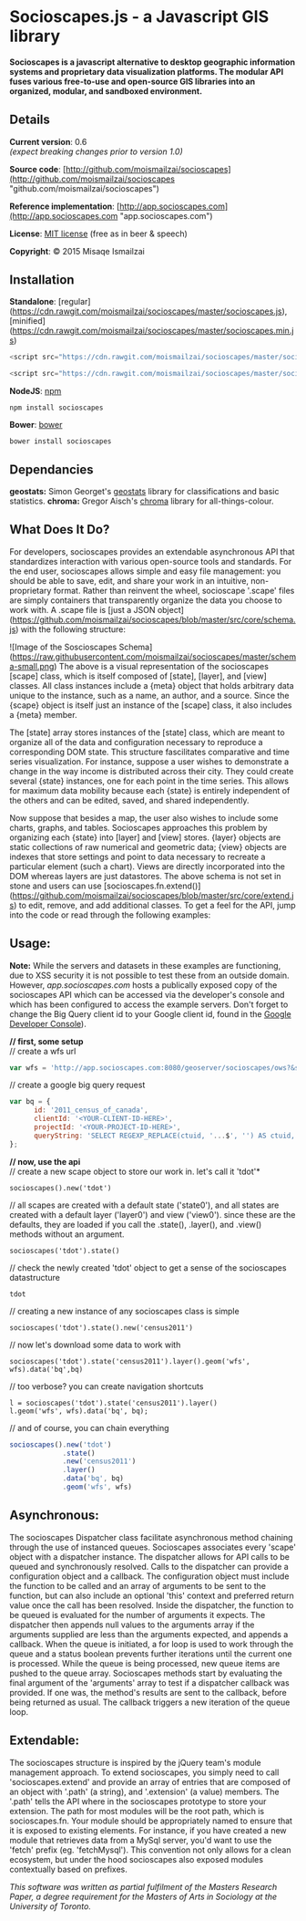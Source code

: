 # Socioscapes.js -  a Javascript GIS library

#### Socioscapes is a javascript alternative to desktop geographic information systems and proprietary data visualization platforms. The modular API fuses various free-to-use and open-source GIS libraries into an organized, modular, and sandboxed environment.


## Details
 
**Current version**: 0.6  
*(expect breaking changes prior to version 1.0)*

**Source code**: [http://github.com/moismailzai/socioscapes](http://github.com/moismailzai/socioscapes "github.com/moismailzai/socioscapes")
 
**Reference implementation**: [http://app.socioscapes.com](http://app.socioscapes.com "app.socioscapes.com")
 
**License**: [MIT license](http://opensource.org/licenses/MIT "MIT license") (free as in beer & speech)
 
**Copyright**: &copy; 2015 Misaqe Ismailzai


## Installation  
 
**Standalone**: [regular] (https://cdn.rawgit.com/moismailzai/socioscapes/master/socioscapes.js), [minified] (https://cdn.rawgit.com/moismailzai/socioscapes/master/socioscapes.min.js)

```js
<script src="https://cdn.rawgit.com/moismailzai/socioscapes/master/socioscapes.js">
```

```js
<script src="https://cdn.rawgit.com/moismailzai/socioscapes/master/socioscapes.min.js">
```

**NodeJS**: [npm](https://www.npmjs.com/package/socioscapes)

`npm install socioscapes`
 
**Bower**: [bower](http://bower.io/search/?q=socioscapes)

`bower install socioscapes`


## Dependancies 

**geostats:** Simon Georget's [geostats](https://github.com/simogeo/geostats) library for classifications and basic statistics.
**chroma:** Gregor Aisch's [chroma](https://github.com/gka/chroma.js) library for all-things-colour.


## What Does It Do?

For developers, socioscapes provides an extendable asynchronous API that standardizes interaction with various open-source tools and standards. For the end user, socioscapes allows simple and easy file management: you should be able to save, edit, and share your work in an intuitive, non-proprietary format. Rather than reinvent the wheel, socioscape '.scape' files are simply containers that transparently organize the data you choose to work with. A .scape file is [just a JSON object] (https://github.com/moismailzai/socioscapes/blob/master/src/core/schema.js) with the following structure:

![Image of the Soscioscapes Schema]
(https://raw.githubusercontent.com/moismailzai/socioscapes/master/schema-small.png)
The above is a visual representation of the socioscapes [scape] class, which is itself composed of [state], [layer], and [view] classes. All class instances include a {meta} object that holds arbitrary data unique to the instance, such as a name, an author, and a source. Since the {scape} object is itself just an instance of the [scape] class, it also includes a {meta} member.  

The [state] array stores instances of the [state] class, which are meant to organize all of the data and configuration necessary to reproduce a corresponding DOM state. This structure fascilitates comparative and time series visualization. For instance, suppose a user wishes to demonstrate a change in the way income is distributed across their city. They could create several {state} instances, one for each point in the time series. This allows for maximum data mobility because each {state} is entirely independent of the others and can be edited, saved, and shared independently.  

Now suppose that besides a map, the user also wishes to include some charts, graphs, and tables. Socioscapes approaches this problem by organizing each {state} into [layer] and [view] stores. {layer} objects are static collections of raw numerical and geometric data; {view} objects are indexes that store settings and point to data necessary to recreate a particular element (such a chart). Views are directly incorporated into the DOM whereas layers are just datastores. The above schema is not set in stone and users can use [socioscapes.fn.extend()] (https://github.com/moismailzai/socioscapes/blob/master/src/core/extend.js) to edit, remove, and add additional classes. To get a feel for the API, jump into the code or read through the following examples:


## Usage:

**Note:** While the servers and datasets in these examples are functioning, due to XSS security it is not possible to test these from an outside domain. However, *app.socioscapes.com* hosts a publically exposed copy of the socioscapes API which can be accessed via the developer's console and which has been configured to access the example servers. Don't forget to change the Big Query client id to your Google client id, found in the [Google Developer Console](https://console.developers.google.com/)).

**// first, some setup**   
// create a wfs url

```js
var wfs = 'http://app.socioscapes.com:8080/geoserver/socioscapes/ows?&service=WFS&request=GetFeature&typeName=socioscapes:2011-canada-census-da&outputFormat=json&cql_filter=ccsuid=1218001'
```

// create a google big query request 

```js
var bq = {
      id: '2011_census_of_canada',
      clientId: '<YOUR-CLIENT-ID-HERE>',
      projectId: '<YOUR-PROJECT-ID-HERE>',
      queryString: 'SELECT REGEXP_REPLACE(ctuid, '...$', '') AS ctuid, dauid, characteristic, total FROM [2011_census_of_canada.geography_index] as census_geography JOIN EACH [2011_census_of_canada.ontario_da] as census_data ON census_geography.DAuid = census_data.Geo_Code WHERE (CMAName CONTAINS 'Toronto') AND (CTuid != '') AND (Characteristic CONTAINS 'Population in 2011') GROUP BY DAuid, CTuid, Characteristic, Total'
};
```

**// now, use the api**  
// create a new scape object to store our work in. let's call it 'tdot'*  

    socioscapes().new('tdot')

// all scapes are created with a default state ('state0'), and all states are created with a default layer ('layer0') and view ('view0'). since these are the defaults, they are loaded if you call the .state(), .layer(), and .view() methods without an argument. 

    socioscapes('tdot').state()

// check the newly created 'tdot' object to get a sense of the socioscapes datastructure 

    tdot  

// creating a new instance of any socioscapes class is simple

    socioscapes('tdot').state().new('census2011')

// now let's download some data to work with  

    socioscapes('tdot').state('census2011').layer().geom('wfs', wfs).data('bq',bq)

// too verbose? you can create navigation shortcuts  

    l = socioscapes('tdot').state('census2011').layer()
    l.geom('wfs', wfs).data('bq', bq);

// and of course, you can chain everything

```js
socioscapes().new('tdot')
             .state()
             .new('census2011')
             .layer()
             .data('bq', bq)
             .geom('wfs', wfs)
```


## Asynchronous:

The socioscapes Dispatcher class facilitate asynchronous method chaining through the use of instanced queues. Socioscapes associates every 'scape' object with a dispatcher instance. The dispatcher allows for API calls to be queued and synchronously resolved. Calls to the dispatcher can provide a configuration object and a callback. The configuration object must include the function to be called and an array of arguments to be sent to the function, but can also include an optional 'this' context and preferred return value once the call has been resolved. Inside the dispatcher, the function to be queued is evaluated for the number of arguments it expects. The dispatcher then appends null values to the arguments array if the arguments supplied are less than the arguments expected, and appends a callback. When the queue is initiated, a for loop is used to work through the queue and a status boolean prevents further iterations until the current one is processed. While the queue is being processed, new queue items are pushed to the queue array. Socioscapes methods start by evaluating the final argument of the 'arguments' array to test if a dispatcher callback was provided. If one was, the method's results are sent to the callback, before being returned as usual. The callback triggers a new iteration of the queue loop.



## Extendable:

The socioscapes structure is inspired by the jQuery team's module management approach. To extend socioscapes, you simply need to call 'socioscapes.extend' and provide an array of entries that are composed of an object with '.path' (a string), and '.extension' (a value) members. The '.path' tells the API where in the socioscapes prototype to store your extension. The path for most modules will be the root path, which is socioscapes.fn. Your module should be appropriately named to ensure that it is exposed to existing elements. For instance, if you have created a new module that retrieves data from a MySql server, you'd want to use the 'fetch' prefix (eg. 'fetchMysql'). This convention not only allows for a clean ecosystem, but under the hood socioscapes also exposed modules contextually based on prefixes.

*This software was written as partial fulfilment of the Masters Research Paper, a degree requirement for the Masters of Arts in Sociology at the University of Toronto.*

